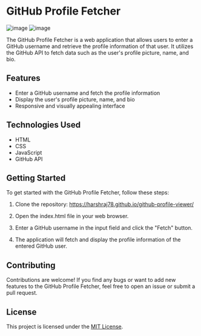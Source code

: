 # GitHub Profile Fetcher
![image](https://github.com/harshraj78/github-profile-viewer/assets/63678762/e36b9ee0-8e92-4e5c-ae8c-dd9aa242cf54)
![image](https://github.com/harshraj78/github-profile-viewer/assets/63678762/8c68e1c9-1f04-461a-a539-4dc65feb99de)

The GitHub Profile Fetcher is a web application that allows users to enter a GitHub username and retrieve the profile information of that user. It utilizes the GitHub API to fetch data such as the user's profile picture, name, and bio.

## Features

- Enter a GitHub username and fetch the profile information
- Display the user's profile picture, name, and bio
- Responsive and visually appealing interface

## Technologies Used

- HTML
- CSS
- JavaScript
- GitHub API

## Getting Started

To get started with the GitHub Profile Fetcher, follow these steps:

1. Clone the repository: https://harshraj78.github.io/github-profile-viewer/

2. Open the index.html file in your web browser.

3. Enter a GitHub username in the input field and click the "Fetch" button.

4. The application will fetch and display the profile information of the entered GitHub user.

## Contributing

Contributions are welcome! If you find any bugs or want to add new features to the GitHub Profile Fetcher, feel free to open an issue or submit a pull request.

## License

This project is licensed under the [MIT License](https://opensource.org/licenses/MIT).



